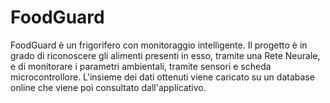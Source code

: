 # FoodGuard
FoodGuard è un frigorifero con monitoraggio intelligente. Il progetto è in grado di riconoscere gli alimenti presenti in esso, tramite una Rete Neurale, e di monitorare i parametri ambientali, tramite sensori e scheda microcontrollore. L'insieme dei dati ottenuti viene caricato su un database online che viene poi consultato dall'applicativo.

